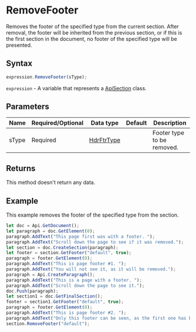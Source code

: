 # RemoveFooter

Removes the footer of the specified type from the current section. After removal, the footer will be inherited from the previous section, or if this is the first section in the document, no footer of the specified type will be presented.

## Syntax

```javascript
expression.RemoveFooter(sType);
```

`expression` - A variable that represents a [ApiSection](../ApiSection.md) class.

## Parameters

| **Name** | **Required/Optional** | **Data type** | **Default** | **Description** |
| ------------- | ------------- | ------------- | ------------- | ------------- |
| sType | Required | [HdrFtrType](../../Enumeration/HdrFtrType.md) |  | Footer type to be removed. |

## Returns

This method doesn't return any data.

## Example

This example removes the footer of the specified type from the section.

```javascript editor-docx
let doc = Api.GetDocument();
let paragraph = doc.GetElement(0);
paragraph.AddText("This page first was with a footer. ");
paragraph.AddText("Scroll down the page to see if it was removed.");
let section = doc.CreateSection(paragraph);
let footer = section.GetFooter("default", true);
paragraph = footer.GetElement(0);
paragraph.AddText("This is page footer #1. ");
paragraph.AddText("You will not see it, as it will be removed.");
paragraph = Api.CreateParagraph();
paragraph.AddText("This is a page with a footer. ");
paragraph.AddText("Scroll down the page to see it.");
doc.Push(paragraph);
let section1 = doc.GetFinalSection();
footer = section1.GetFooter("default", true);
paragraph = footer.GetElement(0);
paragraph.AddText("This is page footer #2. ");
paragraph.AddText("Only this footer can be seen, as the first one has been removed.");
section.RemoveFooter("default");
```
